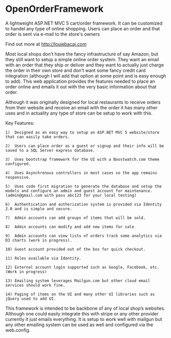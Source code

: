 OpenOrderFramework
==================

A lightweight ASP.NET MVC 5 cart/order framework. It can be customized to handel any type of online shopping. Users can place an order and that order is sent via e-mail to the store's owners

Find out more at http://louiebacaj.com

Most local shops don’t have the fancy infrastructure of say Amazon, but they still want to setup a simple online order system. They want an email with an order that they ship or deliver and they want to actually just charge the order in their own store and don’t want some fancy credit card integration (although I will add that option at some point and is easy enough to add). This web application provides the features needed to place an order online and emails it out with the very basic information about that order. 


Although it was originally designed for local restaurants to receive orders from their website and receive an email with the order it has many other uses and in actuality any type of store can be setup to work with this. 


Key Features:

    1)	Designed as an easy way to setup an ASP.NET MVC 5 website/store that can easily take orders. 
    
    2)	Users can place order as a guest or signup and their info will be saved to a SQL Server express database.
    
    3)	Uses bootstrap framework for the UI with a Boostwatch.com theme configured.
    
    4)	Uses Asynchronous controllers in most cases so the app remains responsive.
    
    5)	Uses code first migration to generate the database and setup the models and configure an admin and guest account for maintenance. (admin@gmail.com with pass abc123 for your local testing)
    
    6)	Authentication and authorization system is provided via Identity 2.0 and is simple and secure.
    
    7)	Admin accounts can add groups of items that will be sold.
    
    8)	Admin accounts can modify and add new items for sale 
    
    9)	Admin accounts can view lists of orders track some analytics via D3 charts (work in progress).
    
    10)	Guest account provided out of the box for quick checkout.
    
    11)	Roles available via Identity.
    
    12)	External account login supported such as Google, Facebook, etc. (Work in progress)
    
    13)	Emailing system leverages Mailgun.com but other cloud email services should work fine.
    
    14)	Paging of items on the UI and many other UI libraries such as jQuery used to add UI.



This framework is intended to be backbone of any of local shop’s websites. Although one could easily integrate this with stripe or any other provider currently it just emails everything. It is setup to work well with mailgun but any other emailing system can be used as well and configured via the web.config.
